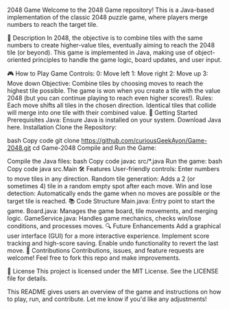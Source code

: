 2048 Game
Welcome to the 2048 Game repository! This is a Java-based implementation of the classic 2048 puzzle game, where players merge numbers to reach the target tile.

📜 Description
In 2048, the objective is to combine tiles with the same numbers to create higher-value tiles, eventually aiming to reach the 2048 tile (or beyond). This game is implemented in Java, making use of object-oriented principles to handle the game logic, board updates, and user input.

🎮 How to Play
Game Controls:
0: Move left
1: Move right
2: Move up
3: Move down
Objective:
Combine tiles by choosing moves to reach the highest tile possible.
The game is won when you create a tile with the value 2048 (but you can continue playing to reach even higher scores!).
Rules:
Each move shifts all tiles in the chosen direction.
Identical tiles that collide will merge into one tile with their combined value.
🚀 Getting Started
Prerequisites
Java: Ensure Java is installed on your system. Download Java here.
Installation
Clone the Repository:

bash
Copy code
git clone https://github.com/curiousGeekAyon/Game-2048.git
cd Game-2048
Compile and Run the Game:

Compile the Java files:
bash
Copy code
javac src/*.java
Run the game:
bash
Copy code
java src.Main
🛠️ Features
User-friendly controls: Enter numbers to move tiles in any direction.
Random tile generation: Adds a 2 (or sometimes 4) tile in a random empty spot after each move.
Win and lose detection: Automatically ends the game when no moves are possible or the target tile is reached.
📚 Code Structure
Main.java: Entry point to start the game.
Board.java: Manages the game board, tile movements, and merging logic.
GameService.java: Handles game mechanics, checks win/lose conditions, and processes moves.
🔍 Future Enhancements
Add a graphical user interface (GUI) for a more interactive experience.
Implement score tracking and high-score saving.
Enable undo functionality to revert the last move.
🤝 Contributions
Contributions, issues, and feature requests are welcome! Feel free to fork this repo and make improvements.

📄 License
This project is licensed under the MIT License. See the LICENSE file for details.

This README gives users an overview of the game and instructions on how to play, run, and contribute. Let me know if you'd like any adjustments!
